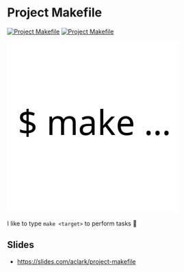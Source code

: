 # Project Makefile

[![Project Makefile](https://github.com/project-makefile/project-makefile/actions/workflows/makefile.yml/badge.svg)](https://github.com/project-makefile/project-makefile/actions/workflows/makefile.yml) [![Project Makefile](https://github.com/project-makefile/project-makefile/actions/workflows/django.yml/badge.svg)](https://github.com/project-makefile/project-makefile/actions/workflows/django.yml)

![Logo](logo.png)

I like to type `make <target>` to perform tasks 🤷

## Slides

- https://slides.com/aclark/project-makefile
